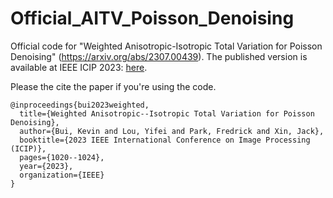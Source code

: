 # Official_AITV_Poisson_Denoising
Official code for "Weighted Anisotropic-Isotropic Total Variation for Poisson Denoising" (https://arxiv.org/abs/2307.00439). The published version is available at IEEE ICIP 2023: [here](https://ieeexplore.ieee.org/abstract/document/10222230?casa_token=SIXW4R1qahAAAAAA:nmoth5V2DxchCuQUZkfrUpTDqeiRpoCRTjVaTUB43eD3nTYB7kWMmnkeE1Byo0gnOMTICuhOqv0).

Please the cite the paper if you're using the code.

```
@inproceedings{bui2023weighted,
  title={Weighted Anisotropic--Isotropic Total Variation for Poisson Denoising},
  author={Bui, Kevin and Lou, Yifei and Park, Fredrick and Xin, Jack},
  booktitle={2023 IEEE International Conference on Image Processing (ICIP)},
  pages={1020--1024},
  year={2023},
  organization={IEEE}
}
```
